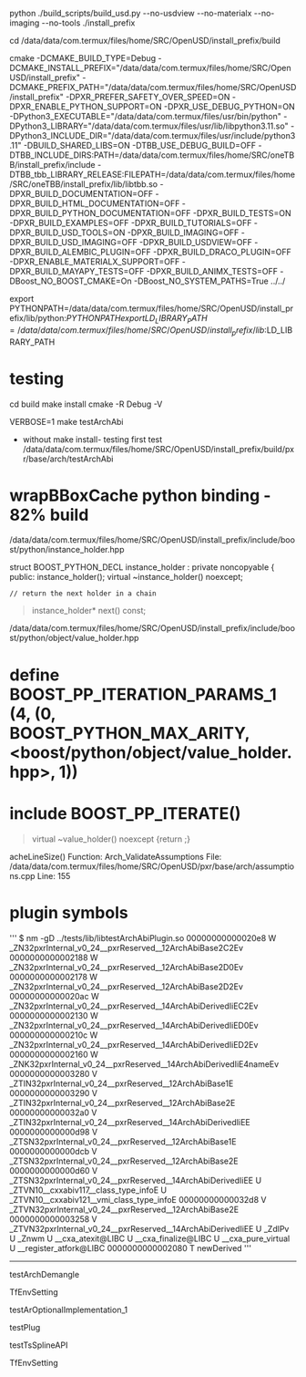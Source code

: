 python ./build_scripts/build_usd.py --no-usdview --no-materialx --no-imaging --no-tools ./install_prefix


cd /data/data/com.termux/files/home/SRC/OpenUSD/install_prefix/build



cmake -DCMAKE_BUILD_TYPE=Debug -DCMAKE_INSTALL_PREFIX="/data/data/com.termux/files/home/SRC/OpenUSD/install_prefix" -DCMAKE_PREFIX_PATH="/data/data/com.termux/files/home/SRC/OpenUSD/install_prefix" -DPXR_PREFER_SAFETY_OVER_SPEED=ON -DPXR_ENABLE_PYTHON_SUPPORT=ON -DPXR_USE_DEBUG_PYTHON=ON -DPython3_EXECUTABLE="/data/data/com.termux/files/usr/bin/python" -DPython3_LIBRARY="/data/data/com.termux/files/usr/lib/libpython3.11.so" -DPython3_INCLUDE_DIR="/data/data/com.termux/files/usr/include/python3.11" -DBUILD_SHARED_LIBS=ON -DTBB_USE_DEBUG_BUILD=OFF -DTBB_INCLUDE_DIRS:PATH=/data/data/com.termux/files/home/SRC/oneTBB/install_prefix/include -DTBB_tbb_LIBRARY_RELEASE:FILEPATH=/data/data/com.termux/files/home/SRC/oneTBB/install_prefix/lib/libtbb.so  -DPXR_BUILD_DOCUMENTATION=OFF -DPXR_BUILD_HTML_DOCUMENTATION=OFF -DPXR_BUILD_PYTHON_DOCUMENTATION=OFF -DPXR_BUILD_TESTS=ON -DPXR_BUILD_EXAMPLES=OFF -DPXR_BUILD_TUTORIALS=OFF -DPXR_BUILD_USD_TOOLS=ON -DPXR_BUILD_IMAGING=OFF -DPXR_BUILD_USD_IMAGING=OFF -DPXR_BUILD_USDVIEW=OFF -DPXR_BUILD_ALEMBIC_PLUGIN=OFF -DPXR_BUILD_DRACO_PLUGIN=OFF -DPXR_ENABLE_MATERIALX_SUPPORT=OFF -DPXR_BUILD_MAYAPY_TESTS=OFF -DPXR_BUILD_ANIMX_TESTS=OFF -DBoost_NO_BOOST_CMAKE=On -DBoost_NO_SYSTEM_PATHS=True ../../




export PYTHONPATH=/data/data/com.termux/files/home/SRC/OpenUSD/install_prefix/lib/python:$PYTHONPATH
export LD_LIBRARY_PATH=/data/data/com.termux/files/home/SRC/OpenUSD/install_prefix/lib:$LD_LIBRARY_PATH



# testing

cd build
make install
cmake -R Debug -V

VERBOSE=1 make testArchAbi

- without make install- testing first test
/data/data/com.termux/files/home/SRC/OpenUSD/install_prefix/build/pxr/base/arch/testArchAbi

# wrapBBoxCache python binding - 82% build

/data/data/com.termux/files/home/SRC/OpenUSD/install_prefix/include/boost/python/instance_holder.hpp
    
struct BOOST_PYTHON_DECL instance_holder : private noncopyable
{
 public:
    instance_holder();
    virtual ~instance_holder() noexcept;
    
    // return the next holder in a chain
>    instance_holder* next() const;

    

/data/data/com.termux/files/home/SRC/OpenUSD/install_prefix/include/boost/python/object/value_holder.hpp

#  define BOOST_PP_ITERATION_PARAMS_1 (4, (0, BOOST_PYTHON_MAX_ARITY, <boost/python/object/value_holder.hpp>, 1))
#  include BOOST_PP_ITERATE()

>    virtual ~value_holder() noexcept {return ;}
        



acheLineSize()                                Function: Arch_ValidateAssumptions                File: /data/data/com.termux/files/home/SRC/OpenUSD/pxr/base/arch/assumptions.cpp            Line: 155


# plugin symbols


'''
$ nm -gD ../tests/lib/libtestArchAbiPlugin.so
00000000000020e8 W _ZN32pxrInternal_v0_24__pxrReserved__12ArchAbiBase2C2Ev
0000000000002188 W _ZN32pxrInternal_v0_24__pxrReserved__12ArchAbiBase2D0Ev
0000000000002178 W _ZN32pxrInternal_v0_24__pxrReserved__12ArchAbiBase2D2Ev
00000000000020ac W _ZN32pxrInternal_v0_24__pxrReserved__14ArchAbiDerivedIiEC2Ev
0000000000002130 W _ZN32pxrInternal_v0_24__pxrReserved__14ArchAbiDerivedIiED0Ev
000000000000210c W _ZN32pxrInternal_v0_24__pxrReserved__14ArchAbiDerivedIiED2Ev
0000000000002160 W _ZNK32pxrInternal_v0_24__pxrReserved__14ArchAbiDerivedIiE4nameEv
0000000000003280 V _ZTIN32pxrInternal_v0_24__pxrReserved__12ArchAbiBase1E
0000000000003290 V _ZTIN32pxrInternal_v0_24__pxrReserved__12ArchAbiBase2E
00000000000032a0 V _ZTIN32pxrInternal_v0_24__pxrReserved__14ArchAbiDerivedIiEE
0000000000000d98 V _ZTSN32pxrInternal_v0_24__pxrReserved__12ArchAbiBase1E
0000000000000dcb V _ZTSN32pxrInternal_v0_24__pxrReserved__12ArchAbiBase2E
0000000000000d60 V _ZTSN32pxrInternal_v0_24__pxrReserved__14ArchAbiDerivedIiEE
                 U _ZTVN10__cxxabiv117__class_type_infoE
                 U _ZTVN10__cxxabiv121__vmi_class_type_infoE
00000000000032d8 V _ZTVN32pxrInternal_v0_24__pxrReserved__12ArchAbiBase2E
0000000000003258 V _ZTVN32pxrInternal_v0_24__pxrReserved__14ArchAbiDerivedIiEE
                 U _ZdlPv
                 U _Znwm
                 U __cxa_atexit@LIBC
                 U __cxa_finalize@LIBC
                 U __cxa_pure_virtual
                 U __register_atfork@LIBC
0000000000002080 T newDerived
'''

----------

testArchDemangle

TfEnvSetting


testArOptionalImplementation_1


testPlug


testTsSplineAPI


TfEnvSetting
